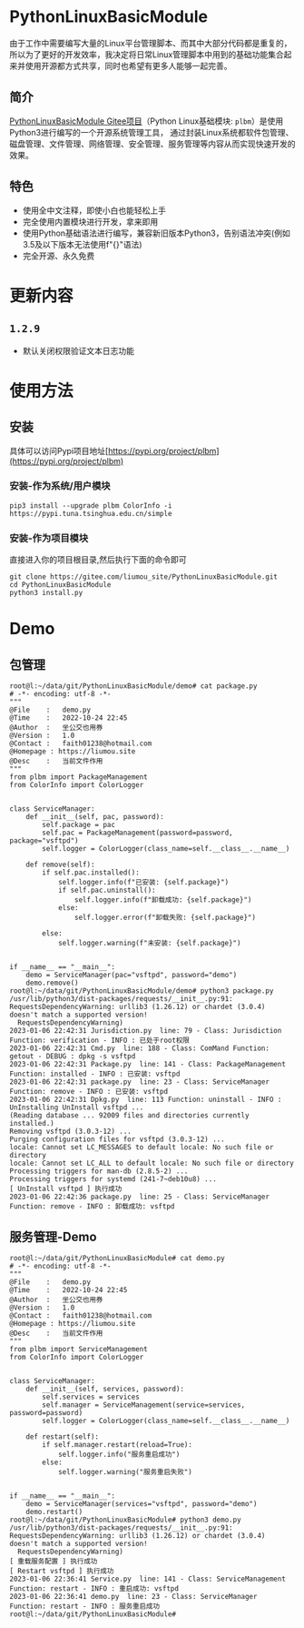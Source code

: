 # PythonLinuxBasicModule

由于工作中需要编写大量的Linux平台管理脚本、而其中大部分代码都是重复的，所以为了更好的开发效率，我决定将日常Linux管理脚本中用到的基础功能集合起来并使用开源都方式共享，同时也希望有更多人能够一起完善。

## 简介

[PythonLinuxBasicModule Gitee项目](https://gitee.com/liumou_site/plbm)（Python Linux基础模块: `plbm`）是使用Python3进行编写的一个开源系统管理工具，
通过封装Linux系统都软件包管理、磁盘管理、文件管理、网络管理、安全管理、服务管理等内容从而实现快速开发的效果。


## 特色

* 使用全中文注释，即使小白也能轻松上手
* 完全使用内置模块进行开发，拿来即用
* 使用Python基础语法进行编写，兼容新旧版本Python3，告别语法冲突(例如3.5及以下版本无法使用f"{}"语法)
* 完全开源、永久免费


# 更新内容

## `1.2.9`

* 默认关闭权限验证文本日志功能


# 使用方法

## 安装

具体可以访问Pypi项目地址[https://pypi.org/project/plbm](https://pypi.org/project/plbm)

### 安装-作为系统/用户模块

```shell
pip3 install --upgrade plbm ColorInfo -i https://pypi.tuna.tsinghua.edu.cn/simple
```

### 安装-作为项目模块

直接进入你的项目根目录,然后执行下面的命令即可

```shell
git clone https://gitee.com/liumou_site/PythonLinuxBasicModule.git
cd PythonLinuxBasicModule
python3 install.py
```


# Demo

## 包管理

```shell
root@l:~/data/git/PythonLinuxBasicModule/demo# cat package.py 
# -*- encoding: utf-8 -*-
"""
@File    :   demo.py
@Time    :   2022-10-24 22:45
@Author  :   坐公交也用券
@Version :   1.0
@Contact :   faith01238@hotmail.com
@Homepage : https://liumou.site
@Desc    :   当前文件作用
"""
from plbm import PackageManagement
from ColorInfo import ColorLogger


class ServiceManager:
	def __init__(self, pac, password):
		self.package = pac
		self.pac = PackageManagement(password=password, package="vsftpd")
		self.logger = ColorLogger(class_name=self.__class__.__name__)

	def remove(self):
		if self.pac.installed():
			self.logger.info(f"已安装: {self.package}")
			if self.pac.uninstall():
				self.logger.info(f"卸载成功: {self.package}")
			else:
				self.logger.error(f"卸载失败: {self.package}")

		else:
			self.logger.warning(f"未安装: {self.package}")


if __name__ == "__main__":
	demo = ServiceManager(pac="vsftpd", password="demo")
	demo.remove()
root@l:~/data/git/PythonLinuxBasicModule/demo# python3 package.py 
/usr/lib/python3/dist-packages/requests/__init__.py:91: RequestsDependencyWarning: urllib3 (1.26.12) or chardet (3.0.4) doesn't match a supported version!
  RequestsDependencyWarning)
2023-01-06 22:42:31 Jurisdiction.py  line: 79 - Class: Jurisdiction Function: verification - INFO : 已处于root权限
2023-01-06 22:42:31 Cmd.py  line: 188 - Class: ComMand Function: getout - DEBUG : dpkg -s vsftpd
2023-01-06 22:42:31 Package.py  line: 141 - Class: PackageManagement Function: installed - INFO : 已安装: vsftpd
2023-01-06 22:42:31 package.py  line: 23 - Class: ServiceManager Function: remove - INFO : 已安装: vsftpd
2023-01-06 22:42:31 Dpkg.py  line: 113 Function: uninstall - INFO : UnInstalling UnInstall vsftpd ...
(Reading database ... 92009 files and directories currently installed.)
Removing vsftpd (3.0.3-12) ...
Purging configuration files for vsftpd (3.0.3-12) ...
locale: Cannot set LC_MESSAGES to default locale: No such file or directory
locale: Cannot set LC_ALL to default locale: No such file or directory
Processing triggers for man-db (2.8.5-2) ...
Processing triggers for systemd (241-7~deb10u8) ...
[ UnInstall vsftpd ] 执行成功
2023-01-06 22:42:36 package.py  line: 25 - Class: ServiceManager Function: remove - INFO : 卸载成功: vsftpd

```

## 服务管理-Demo

```shell
root@l:~/data/git/PythonLinuxBasicModule# cat demo.py 
# -*- encoding: utf-8 -*-
"""
@File    :   demo.py
@Time    :   2022-10-24 22:45
@Author  :   坐公交也用券
@Version :   1.0
@Contact :   faith01238@hotmail.com
@Homepage : https://liumou.site
@Desc    :   当前文件作用
"""
from plbm import ServiceManagement
from ColorInfo import ColorLogger


class ServiceManager:
	def __init__(self, services, password):
		self.services = services
		self.manager = ServiceManagement(service=services, password=password)
		self.logger = ColorLogger(class_name=self.__class__.__name__)

	def restart(self):
		if self.manager.restart(reload=True):
			self.logger.info("服务重启成功")
		else:
			self.logger.warning("服务重启失败")


if __name__ == "__main__":
	demo = ServiceManager(services="vsftpd", password="demo")
	demo.restart()
root@l:~/data/git/PythonLinuxBasicModule# python3 demo.py 
/usr/lib/python3/dist-packages/requests/__init__.py:91: RequestsDependencyWarning: urllib3 (1.26.12) or chardet (3.0.4) doesn't match a supported version!
  RequestsDependencyWarning)
[ 重载服务配置 ] 执行成功
[ Restart vsftpd ] 执行成功
2023-01-06 22:36:41 Service.py  line: 141 - Class: ServiceManagement Function: restart - INFO : 重启成功: vsftpd
2023-01-06 22:36:41 demo.py  line: 23 - Class: ServiceManager Function: restart - INFO : 服务重启成功
root@l:~/data/git/PythonLinuxBasicModule# 
```
